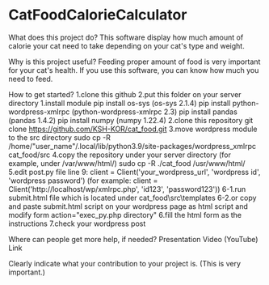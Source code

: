 # CatFoodCalorieCalculator
What does this project do? 
    This software display how much amount of calorie your cat need to take depending on your cat's type and weight.

Why is this project useful? 
    Feeding proper amount of food is very important for your cat's health. If you use this software, you can know how much you need to feed.

How to get started?
    1.clone this github
    2.put this folder on your server directory
    1.install module
        pip install os-sys (os-sys 2.1.4)
        pip install python-wordpress-xmlrpc (python-wordpress-xmlrpc 2.3)
        pip install pandas (pandas 1.4.2)
        pip install numpy (numpy 1.22.4)
    2.clone this repository
        git clone https://github.com/KSH-KOR/cat_food.git 
    3.move wordpress module to the src directory
        sudo cp -R /home/"user_name"/.local/lib/python3.9/site-packages/wordpress_xmlrpc cat_food/src
    4.copy the repository under your server directory (for example, under /var/www/html/)
        sudo cp -R ./cat_food /usr/www/html/
    5.edit post.py file
        line 9: client = Client('your_wordpress_url', 'wordpress id', 'wordpress password')
        (for example: client = Client('http://localhost/wp/xmlrpc.php', 'id123', 'password123'))
    6-1.run submit.html file which is located under cat_food\src\templates
    6-2.or copy and paste submit.html script on your wordpress page as html script
        and modify form action="exec_py.php directory"
    6.fill the html form as the instructions
    7.check your wordpress post

Where can people get more help, if needed? Presentation Video (YouTube) Link
  
Clearly indicate what your contribution to your project is. (This is very important.)
  
